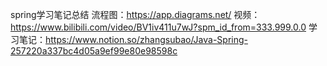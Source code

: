 spring学习笔记总结
  流程图：https://app.diagrams.net/
  视频：https://www.bilibili.com/video/BV1iv411u7wJ?spm_id_from=333.999.0.0
  学习笔记：https://www.notion.so/zhangsubao/Java-Spring-257220a337bc4d05a9ef99e80e98598c
  
